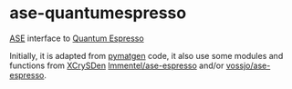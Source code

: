# ase-quantumespresso
[ASE](https://wiki.fysik.dtu.dk/ase/index.html) interface to [Quantum Espresso](http://www.quantum-espresso.org/)

Initially, it is adapted from [pymatgen](https://github.com/materialsproject/pymatgen) code, it also use some modules and functions from [XCrySDen](http://www.xcrysden.org/) [lmmentel/ase-espresso](https://github.com/lmmentel/ase-espresso) and/or [vossjo/ase-espresso](https://github.com/vossjo/ase-espresso).



